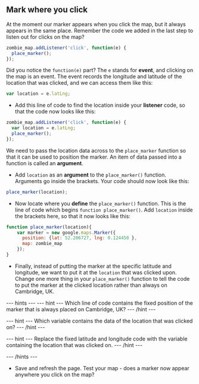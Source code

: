 ## Mark where you click

At the moment our marker appears when you click the map, but it always appears in the same place. Remember the code we added in the last step to listen out for clicks on the map?

```javascript
zombie_map.addListener('click', function(e) {
  place_marker();
});
```

Did you notice the `function(e)` part? The `e` stands for **event**, and clicking on the map is an event. The event records the longitude and latitude of the location that was clicked, and we can access them like this:

```javascript
var location = e.latLng;
```

+ Add this line of code to find the location inside your **listener** code, so that the code now looks like this:

```javascript
zombie_map.addListener('click', function(e) {
  var location = e.latLng;
  place_marker();
});
```

We need to pass the location data across to the `place_marker` function so that it can be used to position the marker. An item of data passed into a function is called an **argument**.

+ Add `location` as an **argument** to the `place_marker()` function. Arguments go inside the brackets. Your code should now look like this:

```javascript
place_marker(location);
```

+ Now locate where you **define** the `place_marker()` function. This is the line of code which begins `function place_marker()`. Add `location` inside the brackets here, so that it now looks like this:

```javascript
function place_marker(location){
    var marker = new google.maps.Marker({
      position: {lat: 52.206727, lng: 0.124450 },
      map: zombie_map
    });
}
```

+ Finally, instead of putting the marker at the specific latitude and longitude, we want to put it at the `location` that was clicked upon. Change one more thing in your `place_marker()` function to tell the code to put the marker at the clicked location rather than always on Cambridge, UK.

--- hints ---
--- hint ---
Which line of code contains the fixed position of the marker that is always placed on Cambridge, UK?
--- /hint ---

--- hint ---
Which variable contains the data of the location that was clicked on?
--- /hint ---

--- hint ---
Replace the fixed latitude and longitude code with the variable containing the location that was clicked on.
--- /hint ---

--- /hints ---

+ Save and refresh the page. Test your map - does a marker now appear anywhere you click on the map?
